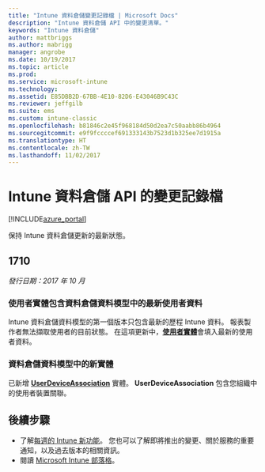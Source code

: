```yaml
---
title: "Intune 資料倉儲變更記錄檔 | Microsoft Docs"
description: "Intune 資料倉儲 API 中的變更清單。"
keywords: "Intune 資料倉儲"
author: mattbriggs
ms.author: mabrigg
manager: angrobe
ms.date: 10/19/2017
ms.topic: article
ms.prod: 
ms.service: microsoft-intune
ms.technology: 
ms.assetid: E85DBB2D-67BB-4E10-82D6-E43046B9C43C
ms.reviewer: jeffgilb
ms.suite: ems
ms.custom: intune-classic
ms.openlocfilehash: b81846c2e45f968184d50d2ea7c50aabb86b4964
ms.sourcegitcommit: e9f9fccccef691333143b7523d1b325ee7d1915a
ms.translationtype: HT
ms.contentlocale: zh-TW
ms.lasthandoff: 11/02/2017
---
```

# <a name="change-log-for-the-intune-data-warehouse-api"></a>Intune 資料倉儲 API 的變更記錄檔

[!INCLUDE[azure_portal](./includes/azure_portal.md)]

保持 Intune 資料倉儲更新的最新狀態。

## <a name="1710"></a>1710
_發行日期：2017 年 10 月_

### <a name="user-entity-contains-latest-user-data-in-data-warehouse-data-model----1544273---"></a>使用者實體包含資料倉儲資料模型中的最新使用者資料<!-- 1544273 -->

Intune 資料倉儲資料模型的第一個版本只包含最新的歷程 Intune 資料。 報表製作者無法擷取使用者的目前狀態。 在這項更新中，[**使用者實體**](reports-ref-user.md)會填入最新的使用者資料。

### <a name="new-entity-in-the-in-data-warehouse-data-model----1479526---"></a>資料倉儲資料模型中的新實體<!-- 1479526 -->

已新增 [**UserDeviceAssociation**](reports-ref-user-device.md) 實體。 **UserDeviceAssociation** 包含您組織中的使用者裝置關聯。

## <a name="next-steps"></a>後續步驟
 - 了解[每週的 Intune 新功能](whats-new.md)。 您也可以了解即將推出的變更、關於服務的重要通知，以及過去版本的相關資訊。 
 - 閱讀 [Microsoft Intune 部落格](http://go.microsoft.com/fwlink/?LinkID=273882)。